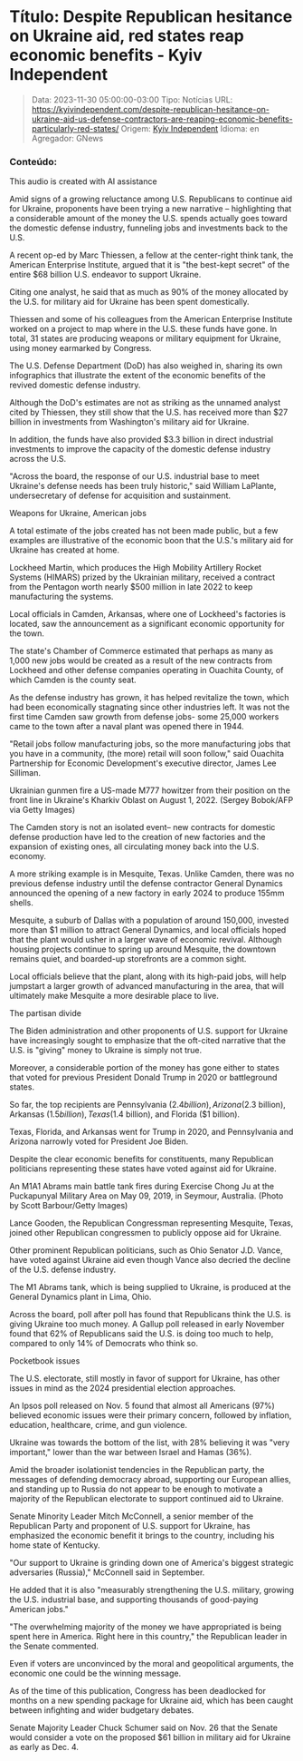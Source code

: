 # Título: Despite Republican hesitance on Ukraine aid, red states reap economic benefits - Kyiv Independent

>Data: 2023-11-30 05:00:00-03:00
>Tipo: Notícias
>URL: https://kyivindependent.com/despite-republican-hesitance-on-ukraine-aid-us-defense-contractors-are-reaping-economic-benefits-particularly-red-states/
>Origem: [Kyiv Independent](https://kyivindependent.com)
>Idioma: en
>Agregador: GNews

### Conteúdo:

This audio is created with AI assistance

Amid signs of a growing reluctance among U.S. Republicans to continue aid for Ukraine, proponents have been trying a new narrative – highlighting that a considerable amount of the money the U.S. spends actually goes toward the domestic defense industry, funneling jobs and investments back to the U.S.

A recent op-ed by Marc Thiessen, a fellow at the center-right think tank, the American Enterprise Institute, argued that it is "the best-kept secret" of the entire $68 billion U.S. endeavor to support Ukraine.

Citing one analyst, he said that as much as 90% of the money allocated by the U.S. for military aid for Ukraine has been spent domestically.

Thiessen and some of his colleagues from the American Enterprise Institute worked on a project to map where in the U.S. these funds have gone. In total, 31 states are producing weapons or military equipment for Ukraine, using money earmarked by Congress.

The U.S. Defense Department (DoD) has also weighed in, sharing its own infographics that illustrate the extent of the economic benefits of the revived domestic defense industry.

Although the DoD's estimates are not as striking as the unnamed analyst cited by Thiessen, they still show that the U.S. has received more than $27 billion in investments from Washington's military aid for Ukraine.

In addition, the funds have also provided $3.3 billion in direct industrial investments to improve the capacity of the domestic defense industry across the U.S.

"Across the board, the response of our U.S. industrial base to meet Ukraine's defense needs has been truly historic," said William LaPlante, undersecretary of defense for acquisition and sustainment.

Weapons for Ukraine, American jobs

A total estimate of the jobs created has not been made public, but a few examples are illustrative of the economic boon that the U.S.'s military aid for Ukraine has created at home.

Lockheed Martin, which produces the High Mobility Artillery Rocket Systems (HIMARS) prized by the Ukrainian military, received a contract from the Pentagon worth nearly $500 million in late 2022 to keep manufacturing the systems.

Local officials in Camden, Arkansas, where one of Lockheed's factories is located, saw the announcement as a significant economic opportunity for the town.

The state's Chamber of Commerce estimated that perhaps as many as 1,000 new jobs would be created as a result of the new contracts from Lockheed and other defense companies operating in Ouachita County, of which Camden is the county seat.

As the defense industry has grown, it has helped revitalize the town, which had been economically stagnating since other industries left. It was not the first time Camden saw growth from defense jobs- some 25,000 workers came to the town after a naval plant was opened there in 1944.

"Retail jobs follow manufacturing jobs, so the more manufacturing jobs that you have in a community, (the more) retail will soon follow," said Ouachita Partnership for Economic Development's executive director, James Lee Silliman.

Ukrainian gunmen fire a US-made M777 howitzer from their position on the front line in Ukraine's Kharkiv Oblast on August 1, 2022. (Sergey Bobok/AFP via Getty Images)

The Camden story is not an isolated event– new contracts for domestic defense production have led to the creation of new factories and the expansion of existing ones, all circulating money back into the U.S. economy.

A more striking example is in Mesquite, Texas. Unlike Camden, there was no previous defense industry until the defense contractor General Dynamics announced the opening of a new factory in early 2024 to produce 155mm shells.

Mesquite, a suburb of Dallas with a population of around 150,000, invested more than $1 million to attract General Dynamics, and local officials hoped that the plant would usher in a larger wave of economic revival. Although housing projects continue to spring up around Mesquite, the downtown remains quiet, and boarded-up storefronts are a common sight.

Local officials believe that the plant, along with its high-paid jobs, will help jumpstart a larger growth of advanced manufacturing in the area, that will ultimately make Mesquite a more desirable place to live.

The partisan divide

The Biden administration and other proponents of U.S. support for Ukraine have increasingly sought to emphasize that the oft-cited narrative that the U.S. is "giving" money to Ukraine is simply not true.

Moreover, a considerable portion of the money has gone either to states that voted for previous President Donald Trump in 2020 or battleground states.

So far, the top recipients are Pennsylvania ($2.4 billion), Arizona ($2.3 billion), Arkansas ($1.5 billion), Texas ($1.4 billion), and Florida ($1 billion).

Texas, Florida, and Arkansas went for Trump in 2020, and Pennsylvania and Arizona narrowly voted for President Joe Biden.

Despite the clear economic benefits for constituents, many Republican politicians representing these states have voted against aid for Ukraine.

An M1A1 Abrams main battle tank fires during Exercise Chong Ju at the Puckapunyal Military Area on May 09, 2019, in Seymour, Australia. (Photo by Scott Barbour/Getty Images)

Lance Gooden, the Republican Congressman representing Mesquite, Texas, joined other Republican congressmen to publicly oppose aid for Ukraine.

Other prominent Republican politicians, such as Ohio Senator J.D. Vance, have voted against Ukraine aid even though Vance also decried the decline of the U.S. defense industry.

The M1 Abrams tank, which is being supplied to Ukraine, is produced at the General Dynamics plant in Lima, Ohio.

Across the board, poll after poll has found that Republicans think the U.S. is giving Ukraine too much money. A Gallup poll released in early November found that 62% of Republicans said the U.S. is doing too much to help, compared to only 14% of Democrats who think so.

Pocketbook issues

The U.S. electorate, still mostly in favor of support for Ukraine, has other issues in mind as the 2024 presidential election approaches.

An Ipsos poll released on Nov. 5 found that almost all Americans (97%) believed economic issues were their primary concern, followed by inflation, education, healthcare, crime, and gun violence.

Ukraine was towards the bottom of the list, with 28% believing it was "very important," lower than the war between Israel and Hamas (36%).

Amid the broader isolationist tendencies in the Republican party, the messages of defending democracy abroad, supporting our European allies, and standing up to Russia do not appear to be enough to motivate a majority of the Republican electorate to support continued aid to Ukraine.

Senate Minority Leader Mitch McConnell, a senior member of the Republican Party and proponent of U.S. support for Ukraine, has emphasized the economic benefit it brings to the country, including his home state of Kentucky.

"Our support to Ukraine is grinding down one of America's biggest strategic adversaries (Russia)," McConnell said in September.

He added that it is also "measurably strengthening the U.S. military, growing the U.S. industrial base, and supporting thousands of good-paying American jobs."

"The overwhelming majority of the money we have appropriated is being spent here in America. Right here in this country," the Republican leader in the Senate commented.

Even if voters are unconvinced by the moral and geopolitical arguments, the economic one could be the winning message.

As of the time of this publication, Congress has been deadlocked for months on a new spending package for Ukraine aid, which has been caught between infighting and wider budgetary debates.

Senate Majority Leader Chuck Schumer said on Nov. 26 that the Senate would consider a vote on the proposed $61 billion in military aid for Ukraine as early as Dec. 4.
